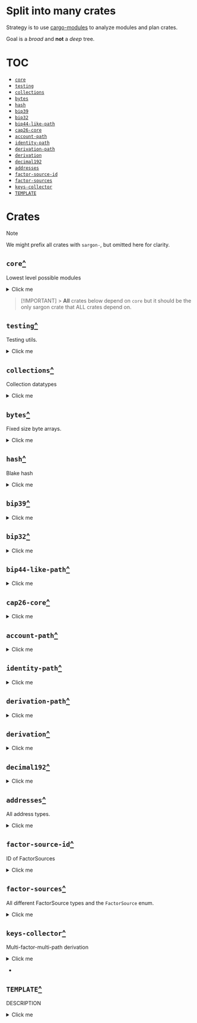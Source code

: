 # Split into many crates

Strategy is to use [cargo-modules](https://github.com/regexident/cargo-modules) to analyze modules and plan crates.

Goal is a _broad_ and **not** a _deep_ tree.

# [TOC](#toc)

<!-- MarkdownTOC levels="2" autolink=true -->

-   [`core`](#core)
-   [`testing`](#testing)
-   [`collections`](#collections)
-   [`bytes`](#bytes)
-   [`hash`](#hash)
-   [`bip39`](#bip39)
-   [`bip32`](#bip32)
-   [`bip44-like-path`](#bip44-like-path)
-   [`cap26-core`](#cap26-core)
-   [`account-path`](#account-path)
-   [`identity-path`](#identity-path)
-   [`derivation-path`](#derivation-path)
-   [`derivation`](#derivation)
-   [`decimal192`](#decimal192)
-   [`addresses`](#addresses)
-   [`factor-source-id`](#factor-source-id)
-   [`factor-sources`](#factor-sources)
-   [`keys-collector`](#keys-collector)
-   [`TEMPLATE`](#template)

<!-- /MarkdownTOC -->

# Crates

> [!NOTE]
> We might prefix all crates with `sargon-`, but omitted here for clarity.

## `core`[^](#toc)

Lowest level possible modules

<details>
  <summary>Click me</summary>

-   Contains many fundamental small enums types with no associated value (discriminator)
-   No dependencies on any other sargon crates.
-   Depends only on "small" external crates

### Modules

-   `has_sample_values`
-   `u11`
-   `u30`
-   `u31`
-   `network_id`
-   `factor_source_kind`
-   `key_kind`
-   `entity_kind`
-   `string_utils`
-   `unsafe_id_stepper`
-   `constants` - split out only non-radix specific ones, e.g. time
-   `common_error` - must reduce complexity of associated values, we can then per crate declare tiny traits with helper ctors, e.g.:

```diff
// in crate `core`
pub enum CommonError {
  ...
    #[error("Account Already Present {bad_value}")]
-    AccountAlreadyPresent { bad_value: AccountAddress } = 10074,
+    AccountAlreadyPresent { bad_value: String } = 10074,
  ...
}

+ // in crate `addresses`
+ pub trait FromAccountAlreadyPresentErr {
+ fn account_already_present(bad_value: AccountAddress) -> CommonError {
+   CommonError::AccountAlreadyPresent { bad_value: bad_value.to_string() }
+   }
+ }
+ impl FromAccountAlreadyPresentErr for CommonError {}
```

### Dependencies

#### Internal

NONE

#### External

-   `serde` - hmm can we make `serde` a feature flag for `core` crate?
-   `thiserror`
-   `uuid` ??
</details>

> [!IMPORTANT] > **All** crates below depend on `core`
> but it should be the only sargon crate that ALL crates depend on.

## `testing`[^](#toc)

Testing utils.

<details>
  <summary>Click me</summary>

### Modules

-   `assert_json`

### Dependencies

#### Internal

-   `core`

#### External

-   `serde`
-   `serde_json`
-   `thiserror`
-   `assert_json_diff`
-   `pretty_assertions`
</details>

## `collections`[^](#toc)

Collection datatypes

<details>
  <summary>Click me</summary>

### Modules

-   `identified_vec_of`
-   `index_set_extensions`
-   `index_map_extensions`
-   `hash_map_extensions`

### Dependencies

#### Internal

-   `core`

#### External

-   `indexmap`
</details>

## `bytes`[^](#toc)

Fixed size byte arrays.

<details>
  <summary>Click me</summary>

### Modules

-   `exactly_60_bytes` (encrypted mnemonic for security questions factor)
-   `exactly_12_bytes` (AES encryption)
-   `exactly_65_bytes` (Secp256k1Signature)
-   `exactly_33_bytes` (Secp256k1PublicKey)
-   `exactly_64_bytes` (Ed25519Signature)
-   `exactly_32_bytes` (Ed25519PublicKey)
-   `exactly_29_bytes` (PublicKeyHash)

### Dependencies

#### Internal

-   `core`

#### External

-   `hex`
</details>

## `hash`[^](#toc)

Blake hash

<details>
  <summary>Click me</summary>
</details>

## `bip39`[^](#toc)

<details>
  <summary>Click me</summary>

### Modules

-   `bip39_seed`
-   `bip39_word_count`
-   `bip39_word`
-   `bip39_entropy`
-   `mnemonic`
-   `bip39_passphrase`
-   `mnemonic_with_passphrase`
</details>

## `bip32`[^](#toc)

<details>
  <summary>Click me</summary>
</details>

## `bip44-like-path`[^](#toc)

<details>
  <summary>Click me</summary>

### Dependencies

#### Internal

-   `bip32`
</details>

## `cap26-core`[^](#toc)

<details>
  <summary>Click me</summary>

### Dependencies

#### Internal

-   `bip32`
</details>

## `account-path`[^](#toc)

<details>
  <summary>Click me</summary>

### Dependencies

#### Internal

-   `cap26-core`
</details>

## `identity-path`[^](#toc)

<details>
  <summary>Click me</summary>

### Dependencies

#### Internal

-   `cap26-core`
</details>

## `derivation-path`[^](#toc)

<details>
  <summary>Click me</summary>

### Dependencies

#### Internal

-   `bip44-like-path`
-   `account-path`
-   `identity-path`
</details>

## `derivation`[^](#toc)

<details>
  <summary>Click me</summary>

### Modules

### Dependencies

#### Internal

-   `bip39`
-   `derivation-path`
</details>

## `decimal192`[^](#toc)

<details>
  <summary>Click me</summary>

### Modules

-   `decimal192`

### Dependencies

#### Internal

-   `core`

#### External

-   [`radix_common`][radix_common]
-   `delegate`
-   `enum_iterator`

</details>

## `addresses`[^](#toc)

All address types.

<details>
  <summary>Click me</summary>

### Modules

### Dependencies

#### Internal

#### External

</details>

## `factor-source-id`[^](#toc)

ID of FactorSources

<details>
  <summary>Click me</summary>

### Modules

-   `factor_source_id`
-   `factor_source_id_from_hash`
-   `factor_source_id_from_address`

### Dependencies

#### Internal

-   `hash`
-   `addresses`

#### External

</details>

## `factor-sources`[^](#toc)

All different FactorSource types and the `FactorSource` enum.

<details>
  <summary>Click me</summary>
### Modules
- `factor_source` 
- `device_factor_source` 
- `ledger_factor_source` 
- `arculus_factor_source` 
- `password_factor_source` 
- `off_device_mnemonic_factor_source` 
- `security_questions_factor_source` 
- `yubikey_factor_source` 
- `trusted_contact_factor_source`

### Dependencies

#### Internal

-   `core`
-   `factor-source-id`

#### External

</details>

## `keys-collector`[^](#toc)

Multi-factor-multi-path derivation

<details>
  <summary>Click me</summary>
### Modules
- `keys_collector`
- `key_derivation_interactor`
- `key_derivation_request`
- `key_derivation_response`
- `derivation_purpose`
 
### Dependencies

#### Internal

-   `derivation-path`
-   `factor-source`

#### External

</details>

-   [radix_common]: https://github.com/radixdlt/radixdlt-scrypto/tree/main/radix-common

## `TEMPLATE`[^](#toc)

DESCRIPTION

<details>
  <summary>Click me</summary>
### Modules
 
### Dependencies

#### Internal

-   `core`

#### External

</details>
